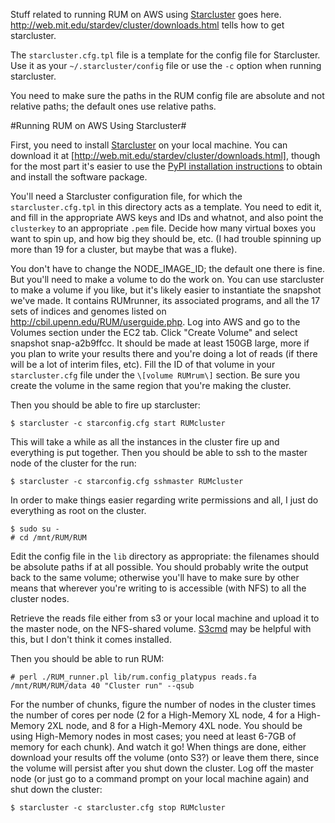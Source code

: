 Stuff related to running RUM on AWS using [Starcluster](http://web.mit.edu/stardev/cluster/) goes here.  http://web.mit.edu/stardev/cluster/downloads.html tells how to get starcluster.

The `starcluster.cfg.tpl` file is a template for the config file for Starcluster.  Use it as your `~/.starcluster/config` file or use the `-c` option when running starcluster.

You need to make sure the paths in the RUM config file are absolute and not relative paths; the default ones use relative paths.

#Running RUM on AWS Using Starcluster#

First, you need to install [Starcluster](http://web.mit.edu/stardev/cluster/) on your local machine.  You can download it at [http://web.mit.edu/stardev/cluster/downloads.html], though for the most part it's easier to use the [PyPI installation instructions](http://web.mit.edu/stardev/cluster/docs/0.92rc1/installation.html) to obtain and install the software package.

You'll need a Starcluster configuration file, for which the `starcluster.cfg.tpl` in this directory acts as a template.  You need to edit it, and fill in the appropriate AWS keys and IDs and whatnot, and also point the `clusterkey` to an appropriate `.pem` file.  Decide how many virtual boxes you want to spin up, and how big they should be, etc.  (I had trouble spinning up more than 19 for a cluster, but maybe that was a fluke).

You don't have to change the NODE_IMAGE_ID; the default one there is fine.  But you'll need to make a volume to do the work on.  You can use starcluster to make a volume if you like, but it's likely easier to instantiate the snapshot we've made.  It contains RUMrunner, its associated programs, and all the 17 sets of indices and genomes listed on <http://cbil.upenn.edu/RUM/userguide.php>.  Log into AWS and go to the Volumes section under the EC2 tab.  Click "Create Volume" and select snapshot snap-a2b9ffcc.  It should be made at least 150GB large, more if you plan to write your results there and you're doing a lot of reads (if there will be a lot of interim files, etc).  Fill the ID of that volume in your `starcluster.cfg` file under the `\[volume RUMrum\]` section.  Be sure you create the volume in the same region that you're making the cluster.

Then you should be able to fire up starcluster:

`$ starcluster -c starconfig.cfg start RUMcluster`

This will take a while as all the instances in the cluster fire up and everything is put together.  Then you should be able to ssh to the master node of the cluster for the run:

`$ starcluster -c starconfig.cfg sshmaster RUMcluster`

In order to make things easier regarding write permissions and all, I just do everything as root on the cluster.

```
$ sudo su -
# cd /mnt/RUM/RUM
```

Edit the config file in the `lib` directory as appropriate: the filenames should be absolute paths if at all possible.  You should probably write the output back to the same volume; otherwise you'll have to make sure by other means that wherever you're writing to is accessible (with NFS) to all the cluster nodes.  

Retrieve the reads file either from s3 or your local machine and upload it to the master node, on the NFS-shared volume.  [S3cmd](http://s3tools.org/s3cmd) may be helpful with this, but I don't think it comes installed.

Then you should be able to run RUM:

```
# perl ./RUM_runner.pl lib/rum.config_platypus reads.fa /mnt/RUM/RUM/data 40 "Cluster run" --qsub
```

For the number of chunks, figure the number of nodes in the cluster times the number of cores per node (2 for a High-Memory XL node, 4 for a High-Memory 2XL node, and 8 for a High-Memory 4XL node.  You should be using High-Memory nodes in most cases; you need at least 6-7GB of memory for each chunk).  And watch it go!  When things are done, either download your results off the volume (onto S3?) or leave them there, since the volume will persist after you shut down the cluster.  Log off the master node (or just go to a command prompt on your local machine again) and shut down the cluster:

```
$ starcluster -c starcluster.cfg stop RUMcluster
```
